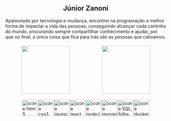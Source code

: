 <div align="center">
  <h2>Júnior Zanoni</h2>
</div>
  <p>Apaixonado por tecnologia e mudança, encontrei na programação a melhor forma de impactar a vida das pessoas, conseguindo alcançar cada cantinho do mundo, procurando sempre compartilhar conhecimento e ajudar, por que no final, a única coisa que fica para trás são as pessoas que cativamos.</p>
<div style="display: flex; justify-content: space-around; margin-top: 20px">
    <img height="150em" src="https://github-readme-stats.vercel.app/api?username=juniorzanoni&show_icons=true&theme=dark&include_all_commits=true&count_private=true"/>
    <img height="150em" src="https://github-readme-stats.vercel.app/api/top-langs/?username=juniorzanoni&layout=compact&langs_count=7&theme=dark"/>
</div>
<div style="display: flex; justify-content: center; align-itens: center; margin-top: 20px">
  <img align="center" alt="icone html 5, escudo com o número 5" height="50" width="50" src="https://cdn.icon-icons.com/icons2/2107/PNG/128/file_type_html_icon_130541.png" />
  <img align="center" alt="icone css3, escudo com número 3" height="50" width="50" src="https://cdn.icon-icons.com/icons2/2107/PNG/512/file_type_css_icon_130661.png" />
  <img align="center" alt="icone javascript, quadrado amarelo escrito js" height="50" width="50" src="https://cdn.icon-icons.com/icons2/2107/PNG/512/file_type_js_official_icon_130509.png" />
  <img align="center" alt="icone react, atomo em azul" height="50" width="50" src="https://cdn.icon-icons.com/icons2/2415/PNG/512/react_original_logo_icon_146374.png" />
  <img align="center" alt="icone nodeJs, losangulo verde com as letras js" height="50" width="50" src="https://cdn.icon-icons.com/icons2/2107/PNG/512/file_type_node_icon_130301.png" />
  <img align="center" alt="icone mongoDB, escrito mongodb e uma folha verde" height="50" width="50" src="https://cdn.icon-icons.com/icons2/2415/PNG/512/mongodb_plain_wordmark_logo_icon_146423.png" />
  <img align="center" alt="icone SQL, folha de papel escrita sql" height="50" width="50" src="https://cdn.icon-icons.com/icons2/2236/PNG/512/file_sql_format_type_icon_134681.png" />
  <img align="center" alt="icone docker, balei coma varios containers nas costas" height="50" width="50" src="https://cdn.icon-icons.com/icons2/2699/PNG/512/docker_tile_logo_icon_168248.png" />
</div>